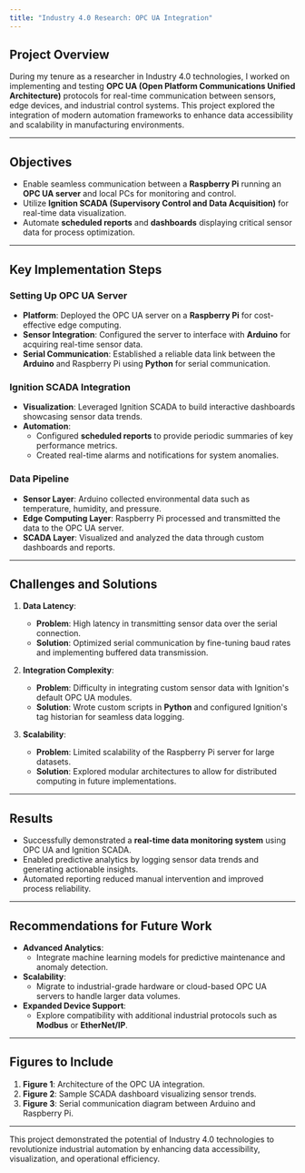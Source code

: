 ```yaml
---
title: "Industry 4.0 Research: OPC UA Integration"
---
```


## Project Overview

During my tenure as a researcher in Industry 4.0 technologies, I worked on implementing and testing **OPC UA (Open Platform Communications Unified Architecture)** protocols for real-time communication between sensors, edge devices, and industrial control systems. This project explored the integration of modern automation frameworks to enhance data accessibility and scalability in manufacturing environments.

---

## Objectives

- Enable seamless communication between a **Raspberry Pi** running an **OPC UA server** and local PCs for monitoring and control.
- Utilize **Ignition SCADA (Supervisory Control and Data Acquisition)** for real-time data visualization.
- Automate **scheduled reports** and **dashboards** displaying critical sensor data for process optimization.

---

## Key Implementation Steps

### Setting Up OPC UA Server
- **Platform**: Deployed the OPC UA server on a **Raspberry Pi** for cost-effective edge computing.
- **Sensor Integration**: Configured the server to interface with **Arduino** for acquiring real-time sensor data.
- **Serial Communication**: Established a reliable data link between the **Arduino** and Raspberry Pi using **Python** for serial communication.

### Ignition SCADA Integration
- **Visualization**: Leveraged Ignition SCADA to build interactive dashboards showcasing sensor data trends.
- **Automation**:
  - Configured **scheduled reports** to provide periodic summaries of key performance metrics.
  - Created real-time alarms and notifications for system anomalies.

### Data Pipeline
- **Sensor Layer**: Arduino collected environmental data such as temperature, humidity, and pressure.
- **Edge Computing Layer**: Raspberry Pi processed and transmitted the data to the OPC UA server.
- **SCADA Layer**: Visualized and analyzed the data through custom dashboards and reports.

---

## Challenges and Solutions

1. **Data Latency**:
   - **Problem**: High latency in transmitting sensor data over the serial connection.
   - **Solution**: Optimized serial communication by fine-tuning baud rates and implementing buffered data transmission.

2. **Integration Complexity**:
   - **Problem**: Difficulty in integrating custom sensor data with Ignition's default OPC UA modules.
   - **Solution**: Wrote custom scripts in **Python** and configured Ignition's tag historian for seamless data logging.

3. **Scalability**:
   - **Problem**: Limited scalability of the Raspberry Pi server for large datasets.
   - **Solution**: Explored modular architectures to allow for distributed computing in future implementations.

---

## Results

- Successfully demonstrated a **real-time data monitoring system** using OPC UA and Ignition SCADA.
- Enabled predictive analytics by logging sensor data trends and generating actionable insights.
- Automated reporting reduced manual intervention and improved process reliability.

---

## Recommendations for Future Work

- **Advanced Analytics**:
  - Integrate machine learning models for predictive maintenance and anomaly detection.
- **Scalability**:
  - Migrate to industrial-grade hardware or cloud-based OPC UA servers to handle larger data volumes.
- **Expanded Device Support**:
  - Explore compatibility with additional industrial protocols such as **Modbus** or **EtherNet/IP**.

---

## Figures to Include

1. **Figure 1**: Architecture of the OPC UA integration.
2. **Figure 2**: Sample SCADA dashboard visualizing sensor trends.
3. **Figure 3**: Serial communication diagram between Arduino and Raspberry Pi.

---

This project demonstrated the potential of Industry 4.0 technologies to revolutionize industrial automation by enhancing data accessibility, visualization, and operational efficiency.